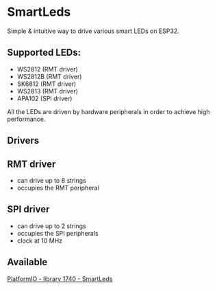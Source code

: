 # SmartLeds

Simple & intuitive way to drive various smart LEDs on ESP32.

## Supported LEDs:

- WS2812  (RMT driver)
- WS2812B (RMT driver)
- SK6812  (RMT driver)
- WS2813  (RMT driver)
- APA102  (SPI driver)

All the LEDs are driven by hardware peripherals in order to achieve high
performance.

## Drivers

## RMT driver

- can drive up to 8 strings
- occupies the RMT peripheral

## SPI driver

- can drive up to 2 strings
- occupies the SPI peripherals
- clock at 10 MHz

## Available
[PlatformIO - library 1740 - SmartLeds](https://platformio.org/lib/show/1740/SmartLeds)